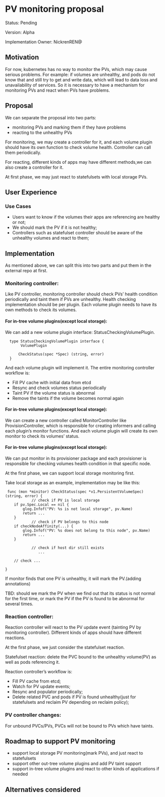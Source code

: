 # PV monitoring proposal

Status: Pending

Version: Alpha

Implementation Owner: NickrenREN@ 

## Motivation

For now, kubernetes has no way to monitor the PVs, which may cause serious problems. 
For example: if volumes are unhealthy, and pods do not know that and still try to get and write data, 
which will lead to data loss and unavailability of services. 
So it is necessary to have a mechanism for monitoring PVs and react when PVs have problems.

## Proposal

We can separate the proposal into two parts:

* monitoring PVs and marking them if they have problems
* reacting to the unhealthy PVs

For monitoring, we may create a controller for it, and each volume plugin should have its own function to check volume health. 
Controller can call them periodically.

For reacting, different kinds of apps may have different methods,we can also create a controller for it. 

At first phase, we may just react to statefulsets with local storage PVs.

## User Experience
### Use Cases

* Users want to know if the volumes their apps are referencing are healthy or not;
* We should mark the PV if it is not healthy;
* Controllers such as statefulset controller should be aware of the unhealthy volumes and react to them;

## Implementation

As mentioned above, we can split this into two parts and put them in the external repo at first.

### Monitoring controller: 

Like PV controller, monitoring controller should check PVs’ health condition periodically and taint them if PVs are unhealthy.
Health checking implementation should be per plugin. Each volume plugin needs to have its own methods to check its volumes.

#### For in-tree volume plugins(except local storage):

We can add a new volume plugin interface: StatusCheckingVolumePlugin.
```
  type StatusCheckingVolumePlugin interface {
       VolumePlugin

      CheckStatus(spec *Spec) (string, error)
  }
```
And each volume plugin will implement it. The entire monitoring controller workflow is:

* Fill PV cache with initial data from etcd
* Resync and check volumes status periodically
* Taint PV if the volume status is abnormal
* Remove the taints if the volume becomes normal again

#### For in-tree volume plugins(except local storage):

We can create a new controller called MonitorController like ProvisionController, 
which is responsible for creating informers and calling each plugin’s monitor functions. 
And each volume plugin will create its own monitor to check its volumes’ status.

#### For in-tree volume plugins(except local storage):

We can put monitor in its provisioner package and each provisioner is responsible for checking volumes health condition in that specific node.

At the first phase, we can support local storage monitoring first.

Take local storage as an example, implementation may be like this:

```
 func (mon *minitor) CheckStatus(spec *v1.PersistentVolumeSpec) (string, error) {
            // check if PV is local storage
    if pv.Spec.Local == nil { 
		glog.Infof("PV: %s is not local storage", pv.Name)
		return ...
	}
            // check if PV belongs to this node
	if checkNodeAffinity(...) {
		glog.Infof("PV: %s does not belong to this node", pv.Name)
		return ...
	}

            // check if host dir still exists
               ...
	
	// check ...

}
```
If monitor finds that one PV is unhealthy, it will mark the PV.(adding annotations)

TBD: should we mark the PV when we find out that its status is not normal for the first time, 
or mark the PV if the PV is found to be abnormal for several times.

### Reaction controller:

Reaction controller will react to the PV update event (tainting PV by monitoring controller). 
Different kinds of apps should have different reactions.

At the first phase, we just consider the statefulset reaction.

Statefulset reaction: delete the PVC bound to the unhealthy volume(PV) as well as pods referencing it.

Reaction controller’s workflow is:

* Fill PV cache from etcd;
* Watch for PV update events;
* Resync and populator periodically;
* Delete related PVC and pods if PV is found unhealthy(just for statefulsets and reclaim PV depending on reclaim policy);

### PV controller changes:
For unbound PVCs/PVs,  PVCs will not be bound to PVs which have taints.

## Roadmap to support PV monitoring

* support local storage PV monitoring(mark PVs), and just react to statefulsets
* support other out-tree volume plugins and add PV taint support
* support in-tree volume plugins and react to other kinds of applications if needed

## Alternatives considered

